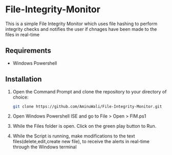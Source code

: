 # File-Integrity-Monitor

This is a simple File Integrity Monitor which uses file hashing to perform integrity checks and notifies the user if chnages have been made to the files in real-time


## Requirements

- Windows Powershell

## Installation

1. Open the Command Prompt and clone the repository to your directory of choice:
   ```bash
   git clone https://github.com/AminuWali/File-Integrity-Monitor.git 

2. Open Windows Powershell ISE and go to File > Open > FIM.ps1

3. While the Files folder is open. Click on the green play button to Run.

4. While the Script is running, make modifications to the text files(delete,edit,create new file), to receive the alerts in real-time through the Windows terminal
